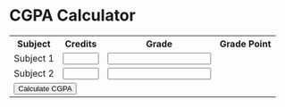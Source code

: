 <!DOCTYPE html>
<html lang="en">
<head>
  <meta charset="UTF-8">
  <meta http-equiv="X-UA-Compatible" content="IE=edge">
  <meta name="viewport" content="width=device-width, initial-scale=1.0">
  <title>CGPA Calculator</title>
</head>
<body>
  <h1>CGPA Calculator</h1>
  <table>
    <tr>
      <th>Subject</th>
      <th>Credits</th>
      <th>Grade</th>
      <th>Grade Point</th>
    </tr>
    <tr>
      <td>Subject 1</td>
      <td><input type="number" id="credits1" min="1" max="5" step="0.5"></td>
      <td><input type="text" id="grade1"></td>
      <td><span id="gp1"></span></td>
    </tr>
    <tr>
      <td>Subject 2</td>
      <td><input type="number" id="credits2" min="1" max="5" step="0.5"></td>
      <td><input type="text" id="grade2"></td>
      <td><span id="gp2"></span></td>
    </tr>
    <!-- Add rows for Subject 3 to 7 similarly -->
    <!-- ... -->
    <tr>
      <td colspan="2"><button onclick="calculateCGPA()">Calculate CGPA</button></td>
      <td><span id="cgpaResult"></span></td>
    </tr>
  </table>

  <script>
    function calculateCGPA() {
      const credits = [
        parseFloat(document.getElementById("credits1").value),
        parseFloat(document.getElementById("credits2").value),
        // Add the rest of the credits for Subject 3 to 7
        // ...
      ];

      const grades = [
        document.getElementById("grade1").value.toUpperCase(),
        document.getElementById("grade2").value.toUpperCase(),
        // Add the rest of the grades for Subject 3 to 7
        // ...
      ];

      let totalCredits = 0;
      let totalGradePoints = 0;

      for (let i = 0; i < credits.length; i++) {
        if (!isNaN(credits[i]) && !isNaN(parseFloat(grades[i]))) {
          totalCredits += credits[i];
          let gradePoint = 0;
          switch (grades[i]) {
            case 'S':
              gradePoint = 10;
              break;
            case 'A':
              gradePoint = 9;
              break;
            case 'B':
              gradePoint = 8;
              break;
            case 'C':
              gradePoint = 7;
              break;
            case 'D':
              gradePoint = 6;
              break;
            case 'E':
              gradePoint = 5;
              break;
            case 'F':
              gradePoint = 0;
              break;
          }
          totalGradePoints += credits[i] * gradePoint;
          document.getElementById("gp" + (i + 1)).textContent = gradePoint;
        }
      }

      const cgpa = totalGradePoints / totalCredits;

      document.getElementById("cgpaResult").textContent = cgpa.toFixed(2);
    }
  </script>
</body>
</html>



